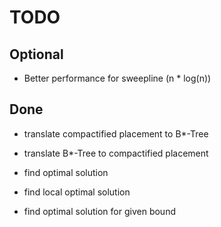 TODO
====

Optional
--------

* Better performance for sweepline (n * log(n))

Done
----

* translate compactified placement to B*-Tree
* translate B*-Tree to compactified placement

* find optimal solution
* find local optimal solution
* find optimal solution for given bound